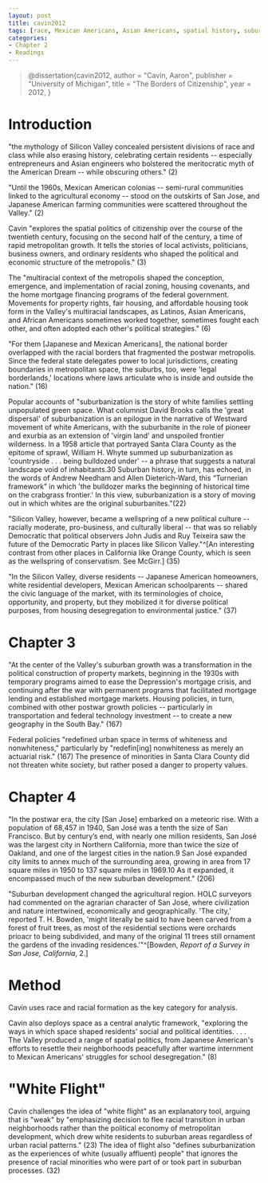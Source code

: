 ```yaml
---
layout: post
title: cavin2012
tags: [race, Mexican Americans, Asian Americans, spatial history, suburbanization, reading notes]
categories:
- Chapter 2
- Readings
---
```


> @dissertation{cavin2012,
>  author    = "Cavin, Aaron",
>  publisher = "University of Michigan",
>  title     = "The Borders of Citizenship",
>  year      = 2012,
> }


# Introduction

"the mythology of Silicon Valley concealed persistent divisions of race and class while also erasing history, celebrating certain residents -- especially entrepreneurs and Asian engineers who bolstered the meritocratic myth of the American Dream -- while obscuring others." (2)

"Until the 1960s, Mexican American colonias -- semi-rural communities linked to the agricultural economy -- stood on the outskirts of San Jose, and Japanese American farming communities were scattered throughout the Valley." (2)

Cavin "explores the spatial politics of citizenship over the course of the twentieth century, focusing on the second half of the century, a time of rapid metropolitan growth. It tells the stories of local activists, politicians, business owners, and ordinary residents who shaped the political and economic structure of the metropolis." (3)

The "multiracial context of the metropolis shaped the conception, emergence, and implementation of racial zoning, housing covenants, and the home mortgage financing programs of the federal government. Movements for property rights, fair housing, and affordable housing took form in the Valley's multiracial landscapes, as Latinos, Asian Americans, and African Americans sometimes worked together, sometimes fought each other, and often adopted each other's political strategies." (6)

"For them [Japanese and Mexican Americans], the national border overlapped with the racial borders that fragmented the postwar metropolis. Since the federal state delegates power to local jurisdictions, creating boundaries in metropolitan space, the suburbs, too, were 'legal borderlands,' locations where laws articulate who is inside and outside the nation." (16)

Popular accounts of "suburbanization is the story of white families settling unpopulated green space. What columnist David Brooks calls the 'great dispersal' of suburbanization is an epilogue in the narrative of Westward movement of white Americans, with the suburbanite in the role of pioneer and exurbia as an extension of 'virgin land' and unspoiled frontier wilderness. In a 1958 article that portrayed Santa Clara County as the epitome of sprawl, William H. Whyte summed up suburbanization as 'countryside . . . being bulldozed under' -- a phrase that suggests a natural landscape void of inhabitants.30 Suburban history, in turn, has echoed, in the words of Andrew Needham and Allen Dieterich-Ward, this “Turnerian framework” in which 'the bulldozer marks the beginning of historical time on the crabgrass frontier.' In this view, suburbanization is a story of moving out in which whites are the original suburbanites."(22)

"Silicon Valley, however, became a wellspring of a new political culture -- racially moderate, pro-business, and culturally liberal -- that was so reliably Democratic that political observers John Judis and Ruy Teixeira saw the future of the Democratic Party in places like Silicon Valley."^[An interesting contrast from other places in California like Orange County, which is seen as the wellspring of conservatism. See McGirr.] (35)

"In the Silicon Valley, diverse residents -- Japanese American homeowners, white residential developers, Mexican American schoolparents -- shared the civic language of the market, with its terminologies of choice, opportunity, and property, but they mobilized it for diverse political purposes, from housing desegregation to environmental justice." (37)

# Chapter 3

"At the center of the Valley's suburban growth was a transformation in the political construction of property markets, beginning in the 1930s with temporary programs aimed to ease the Depression's mortgage crisis, and continuing after the war with permanent programs that facilitated mortgage lending and established mortgage markets. Housing policies, in turn, combined with other postwar growth policies -- particularly in transportation and federal technology investment -- to create a new geography in the South Bay." (167)

Federal policies "redefined urban space in terms of whiteness and nonwhiteness," particularly by "redefin[ing] nonwhiteness as merely an actuarial risk." (167) The presence of minorities in Santa Clara County did not threaten white society, but rather posed a danger to property values.

# Chapter 4

"In the postwar era, the city [San Jose] embarked on a meteoric rise. With a population of 68,457 in 1940, San José was a tenth the size of San Francisco. But by century’s end, with nearly one million residents, San José was the largest city in Northern California, more than twice the size of Oakland, and one of the largest cities in the nation.9 San José expanded city limits to annex much of the surrounding area, growing in area from 17 square miles in 1950 to 137 square miles in 1969.10 As it expanded, it encompassed much of the new suburban development." (206)

"Suburban development changed the agricultural region. HOLC surveyors had commented on the agrarian character of San José, where civilization and nature intertwined, economically and geographically. 'The city,' reported T. H. Bowden, 'might literally be said to have been carved from a forest of fruit trees, as most of the residential sections were orchards prioacr to being subdivided, and many of the original
11 trees still ornament the gardens of the invading residences.'"^[Bowden, *Report of a Survey in San Jose, California*, 2.]

# Method

Cavin uses race and racial formation as the key category for analysis.

Cavin also deploys space as a central analytic framework, "exploring the ways in which space shaped residents' social and political identities. . . . The Valley produced a range of spatial politics, from Japanese American's efforts to resettle their neighborhoods peacefully after wartime internment to Mexican Americans' struggles for school desegregation." (8)

# "White Flight"

Cavin challenges the idea of "white flight" as an explanatory tool, arguing that is "weak" by "emphasizing decision to flee racial transition in urban neighborhoods rather than the political economy of metropolitan development, which drew white residents to suburban areas regardless of urban racial patterns." (23) The idea of flight also "defines suburbanization as the experiences of white (usually affluent) people" that ignores the presence of racial minorities who were part of or took part in suburban processes. (32)

